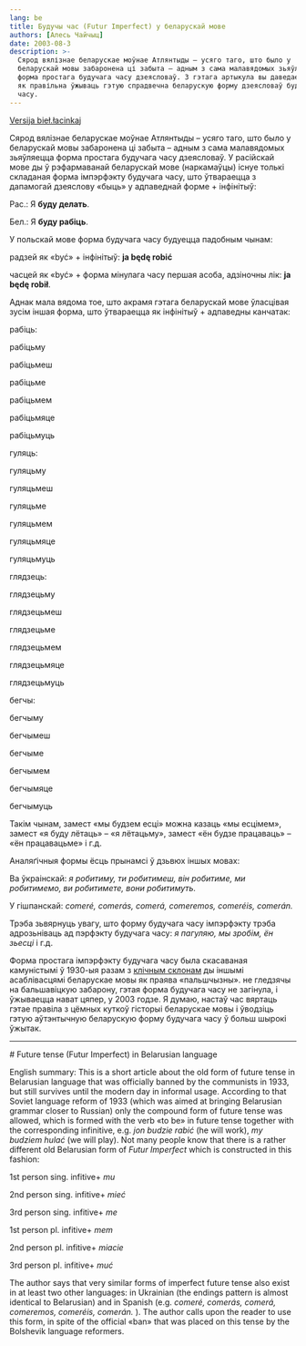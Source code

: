 ```yaml
---
lang: be
title: Будучы час (Futur Imperfect) у беларускай мове
authors: [Алесь Чайчыц]
date: 2003-08-3
description: >-
  Сярод вялізнае беларускае моўнае Атлянтыды – усяго таго, што было у
  беларускай мовы забаронена ці забыта – адным з сама малавядомых зьяўляецца
  форма простага будучага часу дзеясловаў. З гэтага артыкула вы даведаецеся,
  як правільна ўжываць гэтую спрадвечна беларускую форму дзеясловаў будучага
  часу.
---
```


<a href=»articles/art_future_tense2.html»>Versija bieł.łacinkaj</a>


Сярод вялізнае беларускае моўнае Атлянтыды – усяго таго, што было у беларускай мовы забаронена ці забыта – адным з сама малавядомых зьяўляецца форма простага будучага часу дзеясловаў. У расійскай мове ды ў рэфармаванай беларускай мове (наркамаўцы) існуе толькі складаная форма імпэрфэкту будучага часу, што ўтвараецца з дапамогай дзеяслову «быць» у адпаведнай форме + інфінітыў:

Рас.: Я <strong>буду делать</strong>.

Бел.: Я <strong>буду рабіць</strong>.

У польскай мове форма будучага часу будуецца падобным чынам:

радзей як «być» + інфінітыў: <strong>ja będę robić</strong>

часцей як «być» + форма мінулага часу першая асоба, адзіночны лік: <strong>ja będę robił</strong>.

Аднак мала вядома тое, што акрамя гэтага беларускай мове ўласцівая зусім іншая форма, што ўтвараецца як інфінітыў + адпаведны канчатак:

<table>
<colgroup>
<col style=»width: 25%» />
<col style=»width: 25%» />
<col style=»width: 25%» />
<col style=»width: 25%» />
</colgroup>
<tbody>
<tr class=»odd»>

рабіць:

рабіць<span class=»underline»>му</span>

рабіць<span class=»underline»>меш</span>

рабіць<span class=»underline»>ме</span>

рабіць<span class=»underline»>мем</span>

рабіць<span class=»underline»>мяце</span>

рабіць<span class=»underline»>муць</span>

гуляць:

гуляць<span class=»underline»>му</span>

гуляць<span class=»underline»>меш</span>

гуляць<span class=»underline»>ме</span>

гуляць<span class=»underline»>мем</span>

гуляць<span class=»underline»>мяце</span>

гуляць<span class=»underline»>муць</span>

глядзець:

глядзець<span class=»underline»>му</span>

глядзець<span class=»underline»>меш</span>

глядзець<span class=»underline»>ме</span>

глядзець<span class=»underline»>мем</span>

глядзець<span class=»underline»>мяце</span>

глядзець<span class=»underline»>муць</span>

бегчы:

бегчы<span class=»underline»>му</span>

бегчы<span class=»underline»>меш</span>

бегчы<span class=»underline»>ме</span>

бегчы<span class=»underline»>мем</span>

бегчы<span class=»underline»>мяце</span>

бегчы<span class=»underline»>муць</span>

Такім чынам, замест «мы будзем есці» можна казаць «мы есцімем», замест «я буду лётаць» – «я лётацьму», замест «ён будзе працаваць» – «ён працавацьме» і г.д.

Аналяґічныя формы ёсць прынамсі ў дзьвюх іншых мовах:

Ва ўкраінскай:  *я робитиму, ти робитимеш, він робитиме, ми робитимемо, ви робитимете, вони робитимуть.* 

У гішпанскай:  *comeré, comerás, comerá, comeremos, comeréis, comerán.* 

Трэба зьвярнуць увагу, што форму будучага часу імпэрфэкту трэба адрозьніваць ад пэрфэкту будучага часу:  *я пагуляю, мы зробім, ён зьесці*  і г.д.

Форма простага імпэрфэкту будучага часу была скасаваная камуністымі ў 1930-ыя разам з <a href=»articles/art_vocative.html»>клічным склонам</a> ды іншымі асаблівасцямі беларускае мовы як праява «пальшчызны». не гледзячы на бальшавіцкую забарону, гэтая форма будучага часу не загінула, і ўжываецца нават цяпер, у 2003 годзе. Я думаю, настаў час вяртаць гэтае правіла з цёмных куткоў гісторыі беларускае мовы і ўводзіць гэтую аўтэнтычную беларускую форму будучага часу ў больш шырокі ўжытак.

<hr />
<span id=»english»></span>
# Future tense (Futur Imperfect) in Belarusian language

English summary: This is a short article about the old form of future tense in Belarusian language that was officially banned by the communists in 1933, but still survives until the modern day in informal usage. According to that Soviet language reform of 1933 (which was aimed at bringing Belarusian grammar closer to Russian) only the compound form of future tense was allowed, which is formed with the verb «to be» in future tense together with the corresponding infinitive, e.g.  *jon budzie rabić*  (he will work),  *my budziem hulać*  (we will play). Not many people know that there is a rather different old Belarusian form of  *Futur Imperfect*  which is constructed in this fashion:

1st person sing. infitive+ *mu* 

2nd person sing. infitive+ *mieć* 

3rd person sing. infitive+ *me* 

1st person pl. infitive+ *mem* 

2nd person pl. infitive+ *miacie* 

3rd person pl. infitive+ *muć* 

The author says that very similar forms of imperfect future tense also exist in at least two other languages: in Ukrainian (the endings pattern is almost identical to Belarusian) and in Spanish (e.g.  *comeré, comerás, comerá, comeremos, comeréis, comerán.* ). The author calls upon the reader to use this form, in spite of the official «ban» that was placed on this tense by the Bolshevik language reformers.

